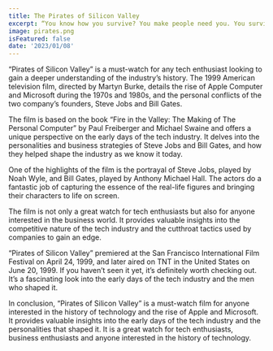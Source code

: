 ```yaml
---
title: The Pirates of Silicon Valley
excerpt: “You know how you survive? You make people need you. You survive because you make them need what you have. And then they have no where else to go.” — Bill Gates
image: pirates.png
isFeatured: false
date: '2023/01/08'
---
```


“Pirates of Silicon Valley” is a must-watch for any tech enthusiast looking to gain a deeper understanding of the industry’s history. The 1999 American television film, directed by Martyn Burke, details the rise of Apple Computer and Microsoft during the 1970s and 1980s, and the personal conflicts of the two company’s founders, Steve Jobs and Bill Gates.

The film is based on the book “Fire in the Valley: The Making of The Personal Computer” by Paul Freiberger and Michael Swaine and offers a unique perspective on the early days of the tech industry. It delves into the personalities and business strategies of Steve Jobs and Bill Gates, and how they helped shape the industry as we know it today.

One of the highlights of the film is the portrayal of Steve Jobs, played by Noah Wyle, and Bill Gates, played by Anthony Michael Hall. The actors do a fantastic job of capturing the essence of the real-life figures and bringing their characters to life on screen.

The film is not only a great watch for tech enthusiasts but also for anyone interested in the business world. It provides valuable insights into the competitive nature of the tech industry and the cutthroat tactics used by companies to gain an edge.

“Pirates of Silicon Valley” premiered at the San Francisco International Film Festival on April 24, 1999, and later aired on TNT in the United States on June 20, 1999. If you haven’t seen it yet, it’s definitely worth checking out. It’s a fascinating look into the early days of the tech industry and the men who shaped it.

In conclusion, “Pirates of Silicon Valley” is a must-watch film for anyone interested in the history of technology and the rise of Apple and Microsoft. It provides valuable insights into the early days of the tech industry and the personalities that shaped it. It is a great watch for tech enthusiasts, business enthusiasts and anyone interested in the history of technology.